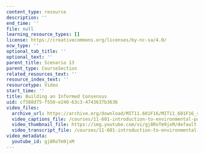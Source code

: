 ```yaml
---
content_type: resource
description: ''
end_time: ''
file: null
learning_resource_types: []
license: https://creativecommons.org/licenses/by-nc-sa/4.0/
ocw_type: ''
optional_tab_title: ''
optional_text: ''
parent_title: Scenario 13
parent_type: CourseSection
related_resources_text: ''
resource_index_text: ''
resourcetype: Video
start_time: ''
title: Building an Informed Consensus
uid: cf588d75-f550-e240-63c3-4743637b3636
video_files:
  archive_url: https://archive.org/download/MIT11.601F16/MIT11_601F16_s13_300k.mp4
  video_captions_file: /courses/11-601-introduction-to-environmental-policy-and-planning-fall-2016/99a086bb88a25c85ac813baf4e0b6743_gj8RoTm9jxM.vtt
  video_thumbnail_file: https://img.youtube.com/vi/gj8RoTm9jxM/default.jpg
  video_transcript_file: /courses/11-601-introduction-to-environmental-policy-and-planning-fall-2016/72dd6eaf83f089b00fdec9e3e49762ce_gj8RoTm9jxM.pdf
video_metadata:
  youtube_id: gj8RoTm9jxM
---
```

